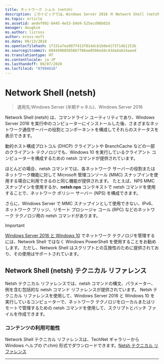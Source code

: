 ```yaml
---
title: ネットワーク シェル (netsh)
description: このトピックでは、Windows Server 2016 の Network Shell (netsh) コマンドライン ユーティリティの概要について説明します。
ms.topic: article
ms.assetid: aedef092-8445-4e53-b9d4-525ecd98b02d
manager: dougkim
ms.author: lizross
author: eross-msft
ms.date: 09/13/2018
ms.openlocfilehash: 1f331a7ea987f413f814dcb1b0e4173714b1153b
ms.sourcegitcommit: 68444968565667f86ee0586ed4c43da4ab24aaed
ms.translationtype: HT
ms.contentlocale: ja-JP
ms.lasthandoff: 08/07/2020
ms.locfileid: "87994616"
---
```

# <a name="network-shell-netsh"></a>Network Shell \(netsh\)

>適用先:Windows Server (半期チャネル)、Windows Server 2016

Network Shell (netsh) は、コマンドライン ユーティリティであり、Windows Server 2016 を実行中のコンピューターにインストールした後、さまざまなネットワーク通信サーバーの役割とコンポーネントを構成してそれらのステータスを表示できます。

動的ホスト構成プロトコル \(DHCP\) クライアントや BranchCache などの一部のクライアント テクノロジでも、Windows 10 を実行しているクライアント コンピューターを構成するための netsh コマンドが提供されています。

ほとんどの場合、netsh コマンドでは、各ネットワーク サーバーの役割またはネットワーク機能に対して Microsoft 管理コンソール \(MMC\) スナップインを使用する場合に利用できるのと同じ機能が提供されます。 たとえば、NPS MMC スナップインを使用するか、**netsh nps** コンテキストで netsh コマンドを使用することで、ネットワーク ポリシー サーバー \(NPS\) を構成できます。

さらに、Windows Server で MMC スナップインとして使用できない、IPv6、ネットワーク ブリッジ、リモート プロシージャ コール \(RPC\) などのネットワーク テクノロジ用の netsh コマンドがあります。

>[!IMPORTANT]
>[Windows Server 2016 と Windows 10](/powershell/windows/get-started?view=win10-ps) でネットワーク テクノロジを管理するには、Network Shell ではなく Windows PowerShell を使用することをお勧めします。 ただし、Network Shell はスクリプトとの互換性のために提供されており、その使用はサポートされています。

## <a name="network-shell-netsh-technical-reference"></a>Network Shell (netsh) テクニカル リファレンス

Netsh テクニカル リファレンスでは、netsh コマンドの構文、パラメーター、例を含む包括的な netsh コマンド リファレンスが提供されています。 Netsh テクニカル リファレンスを使用して、Windows Server 2016 と Windows 10 を実行しているコンピューターで、ネットワーク テクノロジをローカルまたはリモートで管理するための netsh コマンドを使用して、スクリプトとバッチ ファイルを作成できます。

### <a name="content-availability"></a>コンテンツの利用可能性

Network Shell テクニカル リファレンスは、TechNet ギャラリーから Windows ヘルプの \(*.chm\) 形式でダウンロードできます。[Netsh テクニカル リファレンス](https://gallery.technet.microsoft.com/Netsh-Technical-Reference-c46523dc)

---